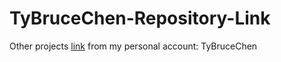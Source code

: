 # TyBruceChen-Repository-Link
Other projects [link](https://github.com/TyBruceChen?tab=repositories) from my personal account: TyBruceChen
